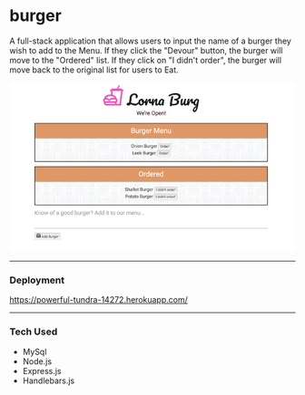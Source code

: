 # burger

A full-stack application that allows users to input the name of a burger they wish to add to the Menu. If they click the "Devour" button, the burger will move to the "Ordered" list. If they click on "I didn't order", the burger will move back to the original list for users to Eat. 


![Alt text](./public/images/screenshot.png?raw=true "Optional Title")

- - - -

 ### Deployment ###
 https://powerful-tundra-14272.herokuapp.com/

 - - - -

 ### Tech Used ###
 * MySql
 * Node.js
 * Express.js
 * Handlebars.js





 

